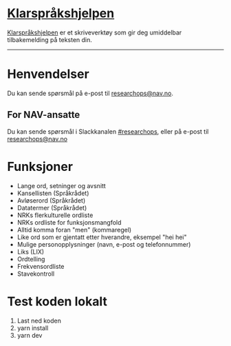 [Klarspråkshjelpen](https://navikt.github.io/spraksjekk/)
================

[Klarspråkshjelpen](https://navikt.github.io/spraksjekk/) er et skriveverktøy som gir deg umiddelbar tilbakemelding på teksten din.

---

# Henvendelser

Du kan sende spørsmål på e-post til [researchops@nav.no](mailto:researchops@nav.no).

## For NAV-ansatte

Du kan sende spørsmål i Slackkanalen [#researchops](https://nav-it.slack.com/archives/C02UGFS2J4B), eller på e-post til [researchops@nav.no](mailto:researchops@nav.no)

# Funksjoner

- Lange ord, setninger og avsnitt
- Kansellisten (Språkrådet)
- Avløserord (Språkrådet)
- Datatermer (Språkrådet)
- NRKs flerkulturelle ordliste
- NRKs ordliste for funksjonsmangfold
- Alltid komma foran "men" (kommaregel)
- Like ord som er gjentatt etter hverandre, eksempel "hei hei"
- Mulige personopplysninger (navn, e-post og telefonnummer)
- Liks (LIX)
- Ordtelling
- Frekvensordliste
- Stavekontroll

# Test koden lokalt

1. Last ned koden
2. yarn install
3. yarn dev